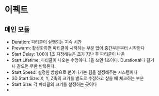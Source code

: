 # 이펙트
## 메인 모듈
- Duration: 파티클이 실행되는 지속 시간
- Prewarm: 활성화하면 파티클이 시작하는 부분 없이 중간부분부터 시작한다
- Start Delay: 1.00에 1초 지정해놓은 초가 지난 후 파티클이 나옴
- Start Lifetime: 파티클이 나오는 수명이다. 1을 쓰면 1초이다. Duration보다 길거나 같으면 무한 반복된다.
- Start Speed: 설정한 방향으로 뻗어나가는 힘을 설정해주는 시스템이다
- 3D Start Size: X, Y, Z축의 크기를 별도로 수정하고 싶을 때 체크하는 부분
- Start Size: 각 파티클의 크기를 설정하는 곳이다
- 